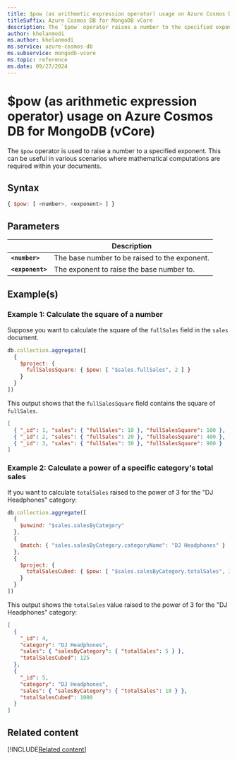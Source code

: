 ```yaml
---
title: $pow (as arithmetic expression operator) usage on Azure Cosmos DB for MongoDB vCore
titleSuffix: Azure Cosmos DB for MongoDB vCore
description: The `$pow` operator raises a number to the specified exponent.
author: khelanmodi
ms.author: khelanmodi
ms.service: azure-cosmos-db
ms.subservice: mongodb-vcore
ms.topic: reference
ms.date: 09/27/2024
---
```


# $pow (as arithmetic expression operator) usage on Azure Cosmos DB for MongoDB (vCore)

The `$pow` operator is used to raise a number to a specified exponent. This can be useful in various scenarios where mathematical computations are required within your documents. 

## Syntax

```javascript
{ $pow: [ <number>, <exponent> ] }
```

## Parameters

| | Description |
| --- | --- |
| **`<number>`** | The base number to be raised to the exponent. |
| **`<exponent>`** | The exponent to raise the base number to. |

## Example(s)

### Example 1: Calculate the square of a number

Suppose you want to calculate the square of the `fullSales` field in the `sales` document.

```javascript
db.collection.aggregate([
  {
    $project: {
      fullSalesSquare: { $pow: [ "$sales.fullSales", 2 ] }
    }
  }
])
```

This output shows that the `fullSalesSquare` field contains the square of `fullSales`.
```json
[
  { "_id": 1, "sales": { "fullSales": 10 }, "fullSalesSquare": 100 },
  { "_id": 2, "sales": { "fullSales": 20 }, "fullSalesSquare": 400 },
  { "_id": 3, "sales": { "fullSales": 30 }, "fullSalesSquare": 900 }
]
```

### Example 2: Calculate a power of a specific category's total sales

If you want to calculate `totalSales` raised to the power of 3 for the "DJ Headphones" category:

```javascript
db.collection.aggregate([
  {
    $unwind: "$sales.salesByCategory"
  },
  {
    $match: { "sales.salesByCategory.categoryName": "DJ Headphones" }
  },
  {
    $project: {
      totalSalesCubed: { $pow: [ "$sales.salesByCategory.totalSales", 3 ] }
    }
  }
])
```

This output shows the `totalSales` value raised to the power of 3 for the "DJ Headphones" category:
```json
[
  {
    "_id": 4,
    "category": "DJ Headphones",
    "sales": { "salesByCategory": { "totalSales": 5 } },
    "totalSalesCubed": 125
  },
  {
    "_id": 5,
    "category": "DJ Headphones",
    "sales": { "salesByCategory": { "totalSales": 10 } },
    "totalSalesCubed": 1000
  }
]
```

## Related content
[!INCLUDE[Related content](../includes/related-content.md)]